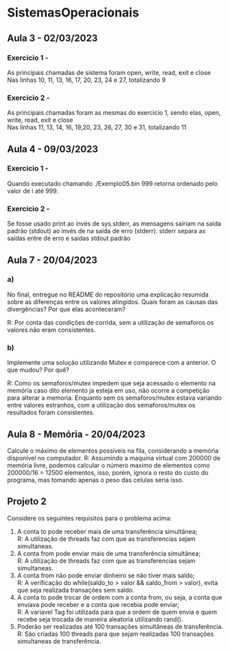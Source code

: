 # SistemasOperacionais

## Aula 3 - 02/03/2023

### Exercicio 1 -
As principais chamadas de sistema foram open, write, read, exit e close<br>
Nas linhas 10, 11, 13, 16, 17, 20, 23, 24 e 27, totalizando 9

### Exercicio 2 -
As principais chamadas foram as mesmas do exercicio 1, sendo elas, open, write, read, exit e close<br>
Nas linhas 11, 13, 14, 16, 19,20, 23, 26, 27, 30 e 31, totalizando 11


## Aula 4 - 09/03/2023

### Exercicio 1 - 
Quando executado chamando ./Exemplo05.bin 999 retorna ordenado pelo valor de i até 999.

### Exercicio 2 -
Se fosse usado print ao invés de sys.stderr, as mensagens sairiam na saída padrão (stdout) ao invés de na saída de erro (stderr).
stderr separa as saídas entre de erro e saídas stdout padrão

## Aula 7 - 20/04/2023

### a) 
No final, entregue no README do repositório uma explicação resumida sobre as diferenças entre os valores atingidos. Quais foram as causas das divergências? Por que elas aconteceram?

R: Por conta das condições de corrida, sem a utilização de semaforos os valores não eram consistentes.

### b) 
Implemente uma solução utilizando Mutex e comparece com a anterior. O que mudou? Por quê?

R: Como os semaforos/mutex impedem que seja acessado o elemento na memória caso dito elemento ja esteja em uso, não ocorre a competição para alterar a memoria. 
Enquanto sem os semaforos/mutex estava variando entre valores estranhos, com a utilização dos semaforos/mutex os resultados foram consistentes.

## Aula 8 - Memória - 20/04/2023

Calcule o máximo de elementos possíveis na fila, considerando a memória disponível no computador.
R: Assumindo a maquina virtual com 200000 de memória livre, podemos calcular o número maximo de elementos como 200000/16 = 12500 elementos, isso, porém, ignora o resto do custo do programa, mas tomando apenas o peso das celulas seria isso.

## Projeto 2

Considere os seguintes requisitos para o problema acima:
1. A conta to pode receber mais de uma transferência simultânea;<br>
    R: A utilização de threads faz com que as transferencias sejam simultaneas.
2. A conta from pode enviar mais de uma transferência simultânea;<br>
    R: A utilização de threads faz com que as transferencias sejam simultaneas.
3. A conta from não pode enviar dinheiro se não tiver mais saldo;<br>
    R: A verificação do while(saldo_to > valor && saldo_from > valor), evita que seja realizada transações sem saldo.
4. A conta to pode trocar de ordem com a conta from, ou seja, a conta que enviava pode receber e a conta que recebia pode enviar;<br>
    R: A variavel Tag foi utilizada para que a ordem de quem envia e quem recebe seja trocada de maneira aleatoria utilizando rand().
5. Poderão ser realizadas até 100 transações simultâneas de transferência.<br>
    R: São criadas 100 threads para que sejam realizadas 100 transações simultaneas de transferência.
    
